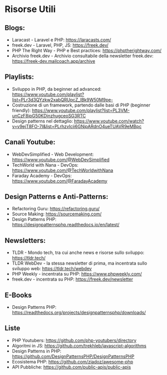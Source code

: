 # Risorse Utili  


## Blogs:   
- Laracast - Laravel e PHP: https://laracasts.com/ 
- freek.dev - Laravel, PHP, JS: https://freek.dev/
- PHP The Right Way - PHP e Best practices: https://phptherightway.com/
- Archivio freek.dev - Archivio consultabile della newsletter freek.dev: https://freek-dev.mailcoach.app/archive

## Playlists:   
- Sviluppo in PHP, da beginner ad advanced: https://www.youtube.com/playlist?list=PLr3d3QYzkw2xabQRUpcZ_IBk9W50M9pe-  
- Costruzione di un framework, partendo dalle basi di PHP (beginner friendly): https://www.youtube.com/playlist?list=PL3VM-unCzF8ipG50KDjnzhugceoSG3RTC
- Design patterns nel dettaglio: https://www.youtube.com/watch?v=v9ejT8FO-7I&list=PLrhzvIcii6GNjpARdnO4ueTUAVR9eMBpc

## Canali Youtube:   
- WebDevSimplified - Web Development: https://www.youtube.com/@WebDevSimplified
- TechWorld with Nana - DevOps: https://www.youtube.com/@TechWorldwithNana
- Faraday Academy - DevOps: https://www.youtube.com/@FaradayAcademy


## Design Patterns e Anti-Patterns:
- Refactoring Guru: https://refactoring.guru/
- Source Making: https://sourcemaking.com/
- Design Patterns PHP: https://designpatternsphp.readthedocs.io/en/latest/

## Newsletters:   
- TLDR - Mondo tech, tra cui anche news e risorse sullo sviluppo: https://tldr.tech/
- TLDR WebDev - la stessa newsletter di prima, ma incentrata sullo sviluppo web: https://tldr.tech/webdev
- PHP Weekly - incentrata su PHP: https://www.phpweekly.com/
- freek.dev - incentrata su PHP: https://freek.dev/newsletter

## E-Books
- Design Patterns PHP: https://readthedocs.org/projects/designpatternsphp/downloads/

## Liste
- PHP Youtubers: https://github.com/php-youtubers/directory
- Algoritmi in JS: https://github.com/trekhleb/javascript-algorithms
- Design Patterns in PHP: https://github.com/DesignPatternsPHP/DesignPatternsPHP
- Ecosistema PHP: https://github.com/ziadoz/awesome-php
- API Pubbliche: https://github.com/public-apis/public-apis
